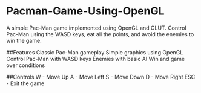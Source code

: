 # Pacman-Game-Using-OpenGL
A simple Pac-Man game implemented using OpenGL and GLUT. Control Pac-Man using the WASD keys, eat all the points, and avoid the enemies to win the game.

##Features
Classic Pac-Man gameplay
Simple graphics using OpenGL
Control Pac-Man with WASD keys
Enemies with basic AI
Win and game over conditions

##Controls
W - Move Up
A - Move Left
S - Move Down
D - Move Right
ESC - Exit the game
